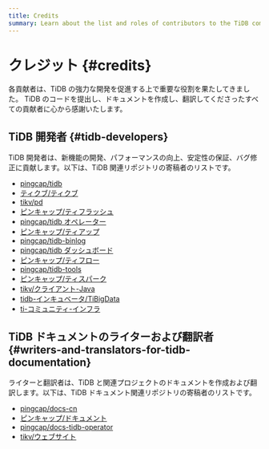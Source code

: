 ```yaml
---
title: Credits
summary: Learn about the list and roles of contributors to the TiDB community.
---
```


# クレジット {#credits}

各貢献者は、TiDB の強力な開発を促進する上で重要な役割を果たしてきました。 TiDB のコードを提出し、ドキュメントを作成し、翻訳してくださったすべての貢献者に心から感謝いたします。

## TiDB 開発者 {#tidb-developers}

TiDB 開発者は、新機能の開発、パフォーマンスの向上、安定性の保証、バグ修正に貢献します。以下は、TiDB 関連リポジトリの寄稿者のリストです。

-   [pingcap/tidb](https://github.com/pingcap/tidb/graphs/contributors)
-   [ティクブ/ティクブ](https://github.com/tikv/tikv/graphs/contributors)
-   [tikv/pd](https://github.com/tikv/pd/graphs/contributors)
-   [ピンキャップ/ティフラッシュ](https://github.com/pingcap/tiflash/graphs/contributors)
-   [pingcap/tidb オペレーター](https://github.com/pingcap/tidb-operator/graphs/contributors)
-   [ピンキャップ/ティアップ](https://github.com/pingcap/tiup/graphs/contributors)
-   [pingcap/tidb-binlog](https://github.com/pingcap/tidb-binlog/graphs/contributors)
-   [pingcap/tidb ダッシュボード](https://github.com/pingcap/tidb-dashboard/graphs/contributors)
-   [ピンキャップ/ティフロー](https://github.com/pingcap/tiflow/graphs/contributors)
-   [pingcap/tidb-tools](https://github.com/pingcap/tidb-tools/graphs/contributors)
-   [ピンキャップ/ティスパーク](https://github.com/pingcap/tispark/graphs/contributors)
-   [tikv/クライアント-Java](https://github.com/tikv/client-java/graphs/contributors)
-   [tidb-インキュベータ/TiBigData](https://github.com/tidb-incubator/TiBigData/graphs/contributors)
-   [ti-コミュニティ-インフラ](https://github.com/orgs/ti-community-infra/people)

## TiDB ドキュメントのライターおよび翻訳者 {#writers-and-translators-for-tidb-documentation}

ライターと翻訳者は、TiDB と関連プロジェクトのドキュメントを作成および翻訳します。以下は、TiDB ドキュメント関連リポジトリの寄稿者のリストです。

-   [pingcap/docs-cn](https://github.com/pingcap/docs-cn/graphs/contributors)
-   [ピンキャップ/ドキュメント](https://github.com/pingcap/docs/graphs/contributors)
-   [pingcap/docs-tidb-operator](https://github.com/pingcap/docs-tidb-operator/graphs/contributors)
-   [tikv/ウェブサイト](https://github.com/tikv/website/graphs/contributors)
